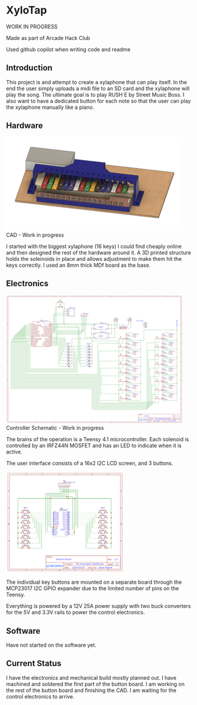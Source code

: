 # XyloTap

WORK IN PROGRESS

Made as part of Arcade Hack Club

Used github copilot when writing code and readme


## Introduction

This project is and attempt to create a xylaphone that can play itself.
In the end the user simply uploads a midi file to an SD card and the xylaphone will play the song.
The ultimate goal is to play RUSH E by Street Music Boss.
I also want to have a dedicated button for each note so that the user can play the xylaphone manually like a piano.


## Hardware

<img src="images/CAD.png" width="480">
CAD - Work in progress

I started with the biggest xylaphone (16 keys) I could find cheaply online and then designed the rest of the hardware around it.
A 3D printed structure holds the soleinoids in place and allows adjustment to make them hit the keys correctly.
I used an 8mm thick MDf board as the base.


## Electronics

<img src="images/ControllerSchematic.png" width="480">
Controller Schematic - Work in progress

The brains of the operation is a Teensy 4.1 microcontroller.
Each solenoid is controlled by an IRFZ44N MOSFET and has an LED to indicate when it is active.

The user interface consists of a 16x2 I2C LCD screen, and 3 buttons.



<img src="images/ButtonBoardSchematic.png" width="320">

The individual key buttons are mounted on a separate board through the MCP23017 I2C GPIO expander due to the limited number of pins on the Teensy.

Everything is powered by a 12V 25A power supply with two buck converters for the 5V and 3.3V rails to power the control electronics.




## Software

Have not started on the software yet.


## Current Status

I have the electronics and mechanical build mostly planned out.
I have machined and soldered the first part of the button board.
I am working on the rest of the button board and finishing the CAD.
I am waiting for the control electronics to arrive.